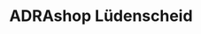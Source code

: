 ---
title: "ADRAshop Lüdenscheid"
url: /luedenscheid/adrashop-luedenscheid/
shop: Gebrauchtwaren
---